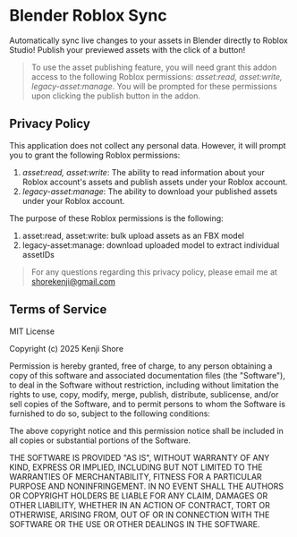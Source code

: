 # Blender Roblox Sync
Automatically sync live changes to your assets in Blender directly to Roblox Studio! Publish your previewed assets with the click of a button!
> To use the asset publishing feature, you will need grant this addon access to the following Roblox permissions: *asset:read, asset:write, legacy-asset:manage*. You will be prompted for these permissions upon clicking the publish button in the addon.

## Privacy Policy
This application does not collect any personal data. However, it will prompt you to grant the following Roblox permissions:
1. *asset:read, asset:write*: The ability to read information about your Roblox account's assets and publish assets under your Roblox account.
2. *legacy-asset:manage*: The ability to download your published assets under your Roblox account.

The purpose of these Roblox permissions is the following:
1. asset:read, asset:write: bulk upload assets as an FBX model
2. legacy-asset:manage: download uploaded model to extract individual assetIDs

> For any questions regarding this privacy policy, please email me at shorekenji@gmail.com

## Terms of Service

MIT License

Copyright (c) 2025 Kenji Shore

Permission is hereby granted, free of charge, to any person obtaining a copy
of this software and associated documentation files (the "Software"), to deal
in the Software without restriction, including without limitation the rights
to use, copy, modify, merge, publish, distribute, sublicense, and/or sell
copies of the Software, and to permit persons to whom the Software is
furnished to do so, subject to the following conditions:

The above copyright notice and this permission notice shall be included in all
copies or substantial portions of the Software.

THE SOFTWARE IS PROVIDED "AS IS", WITHOUT WARRANTY OF ANY KIND, EXPRESS OR
IMPLIED, INCLUDING BUT NOT LIMITED TO THE WARRANTIES OF MERCHANTABILITY,
FITNESS FOR A PARTICULAR PURPOSE AND NONINFRINGEMENT. IN NO EVENT SHALL THE
AUTHORS OR COPYRIGHT HOLDERS BE LIABLE FOR ANY CLAIM, DAMAGES OR OTHER
LIABILITY, WHETHER IN AN ACTION OF CONTRACT, TORT OR OTHERWISE, ARISING FROM,
OUT OF OR IN CONNECTION WITH THE SOFTWARE OR THE USE OR OTHER DEALINGS IN THE
SOFTWARE.